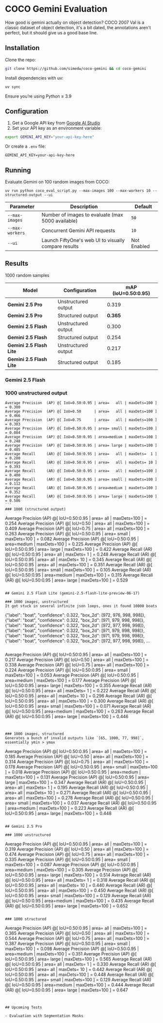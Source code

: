 # COCO Gemini Evaluation

How good is gemini actually on object detection? 
COCO 2007 Val is a classic dataset of object detection, it's a bit dated, the annotations aren't perfect, but it should give us a good base line.


## Installation
Clone the repo:
```bash
git clone https://github.com/simedw/coco-gemini && cd coco-gemini
```

Install dependencies with uv:
```bash
uv sync
```
Ensure you’re using Python ≥ 3.9


## Configuration 

1. Get a Google API key from [Google AI Studio](https://makersuite.google.com/app/apikey)
2. Set your API key as an environment variable:
  ```bash
  export GEMINI_API_KEY="your-api-key-here"
  ```
  Or create a `.env` file:
  ```
  GEMINI_API_KEY=your-api-key-here
  ```

## Running 
Evaluate Gemini on 100 random images from COCO:
```
uv run python coco_eval_script.py --max-images 100 --max-workers 10 --structured-output --ui
```

| Parameter       | Description                                          | Default     |
| --------------- | ---------------------------------------------------- | ----------- |
| `--max-images`  | Number of images to evaluate (max 5000 available)    | `50`       |
| `--max-workers` | Concurrent Gemini API requests                       | `10`        |
| `--ui`          | Launch FiftyOne's web UI to visually compare results | Not Enabled |


## Results 

1000 random samples

| Model                     | Configuration       | mAP (IoU=0.50:0.95) |
| ------------------------- | ------------------- | ------------------- |
| **Gemini 2.5 Pro**        | Unstructured output | 0.319               |
| **Gemini 2.5 Pro**        | Structured output   | **0.365**           |
| **Gemini 2.5 Flash**      | Unstructured output | 0.300               |
| **Gemini 2.5 Flash**      | Structured output   | 0.254               |
| **Gemini 2.5 Flash Lite** | Unstructured output | 0.217               |
| **Gemini 2.5 Flash Lite** | Structured output   | 0.185               |



### Gemini 2.5 Flash

### 1000 unstructured output 
````
Average Precision  (AP) @[ IoU=0.50:0.95 | area=   all | maxDets=100 ] = 0.300
Average Precision  (AP) @[ IoU=0.50      | area=   all | maxDets=100 ] = 0.466
Average Precision  (AP) @[ IoU=0.75      | area=   all | maxDets=100 ] = 0.303
Average Precision  (AP) @[ IoU=0.50:0.95 | area= small | maxDets=100 ] = 0.084
Average Precision  (AP) @[ IoU=0.50:0.95 | area=medium | maxDets=100 ] = 0.248
Average Precision  (AP) @[ IoU=0.50:0.95 | area= large | maxDets=100 ] = 0.485
Average Recall     (AR) @[ IoU=0.50:0.95 | area=   all | maxDets=  1 ] = 0.280
Average Recall     (AR) @[ IoU=0.50:0.95 | area=   all | maxDets= 10 ] = 0.393
Average Recall     (AR) @[ IoU=0.50:0.95 | area=   all | maxDets=100 ] = 0.400
Average Recall     (AR) @[ IoU=0.50:0.95 | area= small | maxDets=100 ] = 0.112
Average Recall     (AR) @[ IoU=0.50:0.95 | area=medium | maxDets=100 ] = 0.352
Average Recall     (AR) @[ IoU=0.50:0.95 | area= large | maxDets=100 ] = 0.586
```
### 1000 (structured output)
````
Average Precision  (AP) @[ IoU=0.50:0.95 | area=   all | maxDets=100 ] = 0.254
Average Precision  (AP) @[ IoU=0.50      | area=   all | maxDets=100 ] = 0.409
Average Precision  (AP) @[ IoU=0.75      | area=   all | maxDets=100 ] = 0.263
Average Precision  (AP) @[ IoU=0.50:0.95 | area= small | maxDets=100 ] = 0.082
Average Precision  (AP) @[ IoU=0.50:0.95 | area=medium | maxDets=100 ] = 0.225
Average Precision  (AP) @[ IoU=0.50:0.95 | area= large | maxDets=100 ] = 0.422
Average Recall     (AR) @[ IoU=0.50:0.95 | area=   all | maxDets=  1 ] = 0.248
Average Recall     (AR) @[ IoU=0.50:0.95 | area=   all | maxDets= 10 ] = 0.345
Average Recall     (AR) @[ IoU=0.50:0.95 | area=   all | maxDets=100 ] = 0.351
Average Recall     (AR) @[ IoU=0.50:0.95 | area= small | maxDets=100 ] = 0.105
Average Recall     (AR) @[ IoU=0.50:0.95 | area=medium | maxDets=100 ] = 0.315
Average Recall     (AR) @[ IoU=0.50:0.95 | area= large | maxDets=100 ] = 0.529
```

## Gemini 2.5 Flash Lite (gemini-2.5-flash-lite-preview-06-17)

### 1000 images, unstructured
It got stuck in several infinite json loops, ones it found 10000 boats 
```
  {"label": "boat", "confidence": 0.322, "box_2d": [972, 976, 998, 998]},
  {"label": "boat", "confidence": 0.322, "box_2d": [971, 979, 998, 998]},
  {"label": "boat", "confidence": 0.322, "box_2d": [972, 977, 998, 998]},
  {"label": "boat", "confidence": 0.322, "box_2d": [971, 979, 998, 998]},
  {"label": "boat", "confidence": 0.322, "box_2d": [971, 979, 998, 998]},
  {"label": "boat", "confidence": 0.322, "box_2d": [972, 977, 998, 998]},
  ...
```

```
Average Precision  (AP) @[ IoU=0.50:0.95 | area=   all | maxDets=100 ] = 0.217
Average Precision  (AP) @[ IoU=0.50      | area=   all | maxDets=100 ] = 0.338
Average Precision  (AP) @[ IoU=0.75      | area=   all | maxDets=100 ] = 0.224
Average Precision  (AP) @[ IoU=0.50:0.95 | area= small | maxDets=100 ] = 0.053
Average Precision  (AP) @[ IoU=0.50:0.95 | area=medium | maxDets=100 ] = 0.177
Average Precision  (AP) @[ IoU=0.50:0.95 | area= large | maxDets=100 ] = 0.355
Average Recall     (AR) @[ IoU=0.50:0.95 | area=   all | maxDets=  1 ] = 0.222
Average Recall     (AR) @[ IoU=0.50:0.95 | area=   all | maxDets= 10 ] = 0.296
Average Recall     (AR) @[ IoU=0.50:0.95 | area=   all | maxDets=100 ] = 0.300
Average Recall     (AR) @[ IoU=0.50:0.95 | area= small | maxDets=100 ] = 0.071
Average Recall     (AR) @[ IoU=0.50:0.95 | area=medium | maxDets=100 ] = 0.263
Average Recall     (AR) @[ IoU=0.50:0.95 | area= large | maxDets=100 ] = 0.446
```


### 1000 images, structured 
Generates a bunch of invalid outputs like `[65, 1000, 77, 998]`, essentially ymin > ymax

```
Average Precision  (AP) @[ IoU=0.50:0.95 | area=   all | maxDets=100 ] = 0.185
Average Precision  (AP) @[ IoU=0.50      | area=   all | maxDets=100 ] = 0.314
Average Precision  (AP) @[ IoU=0.75      | area=   all | maxDets=100 ] = 0.178
Average Precision  (AP) @[ IoU=0.50:0.95 | area= small | maxDets=100 ] = 0.018
Average Precision  (AP) @[ IoU=0.50:0.95 | area=medium | maxDets=100 ] = 0.131
Average Precision  (AP) @[ IoU=0.50:0.95 | area= large | maxDets=100 ] = 0.347
Average Recall     (AR) @[ IoU=0.50:0.95 | area=   all | maxDets=  1 ] = 0.195
Average Recall     (AR) @[ IoU=0.50:0.95 | area=   all | maxDets= 10 ] = 0.271
Average Recall     (AR) @[ IoU=0.50:0.95 | area=   all | maxDets=100 ] = 0.278
Average Recall     (AR) @[ IoU=0.50:0.95 | area= small | maxDets=100 ] = 0.037
Average Recall     (AR) @[ IoU=0.50:0.95 | area=medium | maxDets=100 ] = 0.223
Average Recall     (AR) @[ IoU=0.50:0.95 | area= large | maxDets=100 ] = 0.448
```

## Gemini 2.5 Pro

### 1000 unstructured
```
Average Precision  (AP) @[ IoU=0.50:0.95 | area=   all | maxDets=100 ] = 0.319
Average Precision  (AP) @[ IoU=0.50      | area=   all | maxDets=100 ] = 0.474
Average Precision  (AP) @[ IoU=0.75      | area=   all | maxDets=100 ] = 0.335
Average Precision  (AP) @[ IoU=0.50:0.95 | area= small | maxDets=100 ] = 0.087
Average Precision  (AP) @[ IoU=0.50:0.95 | area=medium | maxDets=100 ] = 0.305
Average Precision  (AP) @[ IoU=0.50:0.95 | area= large | maxDets=100 ] = 0.514
Average Recall     (AR) @[ IoU=0.50:0.95 | area=   all | maxDets=  1 ] = 0.318
Average Recall     (AR) @[ IoU=0.50:0.95 | area=   all | maxDets= 10 ] = 0.440
Average Recall     (AR) @[ IoU=0.50:0.95 | area=   all | maxDets=100 ] = 0.450
Average Recall     (AR) @[ IoU=0.50:0.95 | area= small | maxDets=100 ] = 0.129
Average Recall     (AR) @[ IoU=0.50:0.95 | area=medium | maxDets=100 ] = 0.435
Average Recall     (AR) @[ IoU=0.50:0.95 | area= large | maxDets=100 ] = 0.652
```

### 1000 structured
```
 Average Precision  (AP) @[ IoU=0.50:0.95 | area=   all | maxDets=100 ] = 0.365
 Average Precision  (AP) @[ IoU=0.50      | area=   all | maxDets=100 ] = 0.544
 Average Precision  (AP) @[ IoU=0.75      | area=   all | maxDets=100 ] = 0.387
 Average Precision  (AP) @[ IoU=0.50:0.95 | area= small | maxDets=100 ] = 0.098
 Average Precision  (AP) @[ IoU=0.50:0.95 | area=medium | maxDets=100 ] = 0.351
 Average Precision  (AP) @[ IoU=0.50:0.95 | area= large | maxDets=100 ] = 0.565
 Average Recall     (AR) @[ IoU=0.50:0.95 | area=   all | maxDets=  1 ] = 0.330
 Average Recall     (AR) @[ IoU=0.50:0.95 | area=   all | maxDets= 10 ] = 0.442
 Average Recall     (AR) @[ IoU=0.50:0.95 | area=   all | maxDets=100 ] = 0.448
 Average Recall     (AR) @[ IoU=0.50:0.95 | area= small | maxDets=100 ] = 0.129
 Average Recall     (AR) @[ IoU=0.50:0.95 | area=medium | maxDets=100 ] = 0.444
 Average Recall     (AR) @[ IoU=0.50:0.95 | area= large | maxDets=100 ] = 0.647
```


## Upcoming Tests

- Evaluation with Segmentation Masks